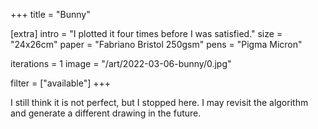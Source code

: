 +++
title = "Bunny"

[extra]
intro = "I plotted it four times before I was satisfied."
size = "24x26cm"
paper = "Fabriano Bristol 250gsm"
pens = "Pigma Micron"

iterations = 1
image = "/art/2022-03-06-bunny/0.jpg"

filter = ["available"]
+++

I still think it is not perfect, but I stopped here. I may revisit the algorithm and generate a different drawing in the future.
